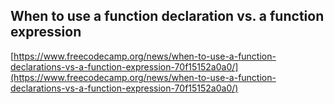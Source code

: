 
## When to use a function declaration vs. a function expression

[https://www.freecodecamp.org/news/when-to-use-a-function-declarations-vs-a-function-expression-70f15152a0a0/](https://www.freecodecamp.org/news/when-to-use-a-function-declarations-vs-a-function-expression-70f15152a0a0/)
